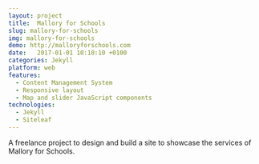 ```yaml
---
layout: project
title:  Mallory for Schools
slug: mallory-for-schools
img: mallory-for-schools
demo: http://malloryforschools.com
date:   2017-01-01 10:10:10 +0100
categories: Jekyll
platform: web
features:
  - Content Management System
  - Responsive layout
  - Map and slider JavaScript components
technologies:
  - Jekyll
  - Siteleaf
---
```

A freelance project to design and build a site to showcase the services of Mallory for Schools.
